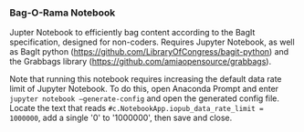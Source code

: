 ### Bag-O-Rama Notebook

Jupter Notebook to efficiently bag content according to the BagIt specification, designed for non-coders. Requires Jupyter Notebook, as well as BagIt python (https://github.com/LibraryOfCongress/bagit-python) and the Grabbags library (https://github.com/amiaopensource/grabbags).

Note that running this notebook requires increasing the default data rate limit of Jupyter Notebook. To do this, open Anaconda Prompt and enter ```jupyter notebook –generate-config``` and open the generated config file. Locate the text that reads ```#c.NotebookApp.iopub_data_rate_limit = 1000000```, add a single '0' to '1000000', then save and close.
